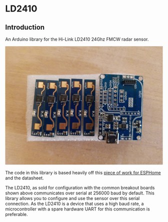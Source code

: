 # LD2410
## Introduction

An Arduino library for the Hi-Link LD2410 24Ghz FMCW radar sensor.

![](ld2410andbreakout.jpg)

The code in this library is based heavily off this [piece of work for ESPHome](https://github.com/rain931215/ESPHome-LD2410) and the datasheet.

The LD2410, as sold for configuration with the common breakout boards shown above communicates over serial at 256000 baud by default. This library allows you to configure and use the sensor over this serial connection. As the LD2410 is a device that uses a high baud rate, a microcontroller with a spare hardware UART for this communication is preferable.



